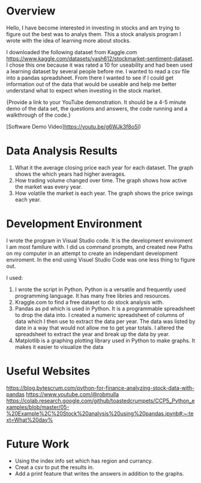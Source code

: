 # Overview

Hello, I have become interested in investing in stocks and am trying to figure out the best was to analys them. This a stock analysis program I wrote with the idea of learning more about stocks.

I downloaded the following dataset from Kaggle.com https://www.kaggle.com/datasets/yash612/stockmarket-sentiment-dataset. I chose this one because it was rated a 10 for useability and had been used a learning dataset by several people before me. I wanted to read a csv file into a pandas spreadsheet. From there I wanted to see if I could get information out of the data that would be useable and help me better understand what to expect when investing in the stock market.


{Provide a link to your YouTube demonstration.  It should be a 4-5 minute demo of the data set, the questions and answers, the code running and a walkthrough of the code.}

[Software Demo Video]https://youtu.be/g6WJk3f8o5I)

# Data Analysis Results
1) What it the average closing price each year for each dataset.
   The graph shows the which years had higher averages.
2) How trading volume changed over time.
   The graph shows how active the market was every year.
3) How volatile the market is each year.
   The graph shows the price swings each year.       

# Development Environment
I wrote the program in Visual Studio code. It is the development enviroment I am most familure with. I did us command prompts, and created new Paths on my computer in an attempt to create an independant development enviroment. In the end using Visuel Studio Code was one less thing to figure out.

I used:
 1) I wrote the script in Python. Python is a versatile and frequently used programming language. It has many free libries and resources.  
 2) Kraggle.com to find a free dataset to do stock analysis with.
 3) Pandas as pd which is used in Python. It is a programmable spreadsheet to drop the data into. I created a numeric spreadsheet of columns of data which I then use to extract the data per year. The data was listed by date in a way that would not allow me to get year totals. I altered the spreadsheet to extract the year and break up the data by year. 
 4) Matplotlib is a graphing plotting library used in Python to make graphs. It makes it easier to visualize the data



# Useful Websites
https://blog.bytescrum.com/python-for-finance-analyzing-stock-data-with-pandas
https://www.youtube.com/@robmulla
https://colab.research.google.com/github/toastedcrumpets/CCP5_Python_examples/blob/master/05-%20Example%2C%20Stock%20analysis%20using%20pandas.ipynb#:~:text=What%20day%
 
# Future Work
* Using the index info set which has region and currancy.
* Creat a csv to put the results in. 
* Add a print feature that writes the answers in addition to the graphs.